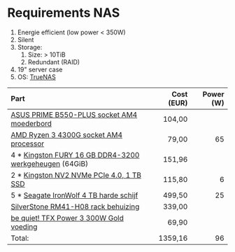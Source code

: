 # Requirements NAS

1. Energie efficient (low power < 350W)
1. Silent
1. Storage: 
    1. Size: > 10TiB
    1. Redundant (RAID)
1. 19" server case
1. OS: [TrueNAS](https://www.truenas.com/)


| Part     | Cost (EUR) | Power (W) |
| :------- | ---------: | --------: |
| [ASUS PRIME B550-PLUS socket AM4 moederbord](https://www.alternate.nl/ASUS/PRIME-B550-PLUS-socket-AM4-moederbord/html/product/1647954)| 104,00 |   |
| [AMD Ryzen 3 4300G socket AM4 processor](https://www.alternate.nl/AMD/Ryzen-3-4300G-socket-AM4-processor/html/product/1871854) | 79,00 | 65 |
| 4 * [Kingston FURY 16 GB DDR4-3200 werkgeheugen](https://www.alternate.nl/Kingston-FURY/16-GB-DDR4-3200-werkgeheugen/html/product/1765479) (64GiB)| 151,96 |  |
| 2 * [Kingston NV2 NVMe PCIe 4.0, 1 TB SSD](https://www.alternate.nl/Kingston/NV2-NVMe-PCIe-4-0-1-TB-SSD/html/product/1864204) | 115,80 | 6 |
| 5 * [Seagate IronWolf 4 TB harde schijf](https://www.alternate.nl/Seagate/IronWolf-4-TB-harde-schijf/html/product/1820076) | 499,50 | 25 |
| [SilverStone RM41-H08 rack behuizing](https://www.alternate.nl/SilverStone/RM41-H08-rack-behuizing/html/product/1679737) | 339,00 | |
| [be quiet! TFX Power 3 300W Gold voeding](https://www.alternate.nl/be-quiet/TFX-Power-3-300W-Gold-voeding/html/product/1743700) | 69,90 | |
| Total: | 1359,16 | 96 |
